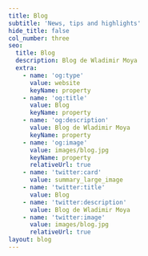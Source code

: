 ```yaml
---
title: Blog
subtitle: 'News, tips and highlights'
hide_title: false
col_number: three
seo:
  title: Blog
  description: Blog de Wladimir Moya
  extra:
    - name: 'og:type'
      value: website
      keyName: property
    - name: 'og:title'
      value: Blog
      keyName: property
    - name: 'og:description'
      value: Blog de Wladimir Moya
      keyName: property
    - name: 'og:image'
      value: images/blog.jpg
      keyName: property
      relativeUrl: true
    - name: 'twitter:card'
      value: summary_large_image
    - name: 'twitter:title'
      value: Blog
    - name: 'twitter:description'
      value: Blog de Wladimir Moya
    - name: 'twitter:image'
      value: images/blog.jpg
      relativeUrl: true
layout: blog
---
```

